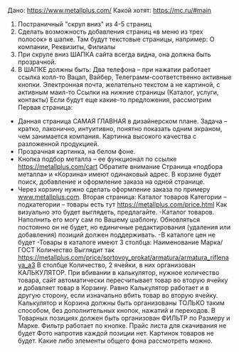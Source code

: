 Дано: https://www.metallplus.com/
Какой хотят: https://mc.ru/#main
1. Постраничный "скрул вниз" из 4-5 страниц
2. Сделать возможность добавления страниц «в меню из трех полосок» в шапке. Там будут
текстовые страницы, например: О компании, Реквизиты, Филиалы
3. При скруле вниз ШАПКА сайта всегда видна, она должна быть прозрачной.
4. В ШАПКЕ должны быть:
Два телефона – при нажатии работает ссылка колл-то
Вацап, Вайбер, Телеграмм-соответственно активные кнопки.
Электронная почта, желательно текстом а не картиной, с активным маил-то
Ссылки на нижние страницы (Каталог, услуги, контакты)
Если будут еще какие-то предложения, рассмотрим
Первая страница:
- Данная страница САМАЯ ГЛАВНАЯ в дизайнерском плане. Задача – кратко, лаконично,
интуитивно, понятно показать одним экраном, чем занимается компания. Картинка высокого
качества с разложенной продукцией.
- Прозрачная картинка, на белом фоне.
- Кнопка подбор металла – ее функционал по ссылке https://metallplus.com/cart
Обратите внимание Страница «подбора металла» и «Корзина» имеют одинаковый адрес. В
корзине будет поиск, добавление и оформление заказа на одной странице.
- Через корзину нужно сделать оформление заказа по примеру www.metallplus.com.
Вторая страница:
Каталог товаров
Категории – подкатегории – товары есть тут https://metallplus.com/price.html
Как визуально это будет выглядеть, предлагайте.
-Каталог товаров.
Наполнить его могу сам по Вашему шаблону. Обновляться постоянно он не будет, но единичные
редактирования (удаления или добавления) позиций должен поддерживать.
-В каталоге цен не будет
-Товары в каталоге имеют 3 столбца:
Наименование
Марка/ГОСТ
Количество
Выглядит так https://metallplus.com/price/sortovoy_prokat/armatura/armatura_riflenaya_a3
В столбце Количество, 2 ячейки, в них организован КАЛЬКУЛЯТОР.
При вбивании в калькулятор, нужное количество товара, сайт автоматически пересчитывает товар
во вторую ячейку и добавляет товар в Корзину. Равно Калькулятор работает и в другую сторону,
если изначально вбить товар во вторую ячейку.
Калькулятор и Корзина должны быть организованы ТОЛЬКО таким способом, без дополнительных
кнопок, нажатий и переходов.
В Товарных позициях должен быть организован ФИЛЬТР по Размеру и Марке. Фильтр работает по
кнопке.
Прайс листа для скачивания не будет
Фото напротив каждой позиции нет.
Картинок товаров не будет. Какие либо элементы общего фона рассмотреть можно.
